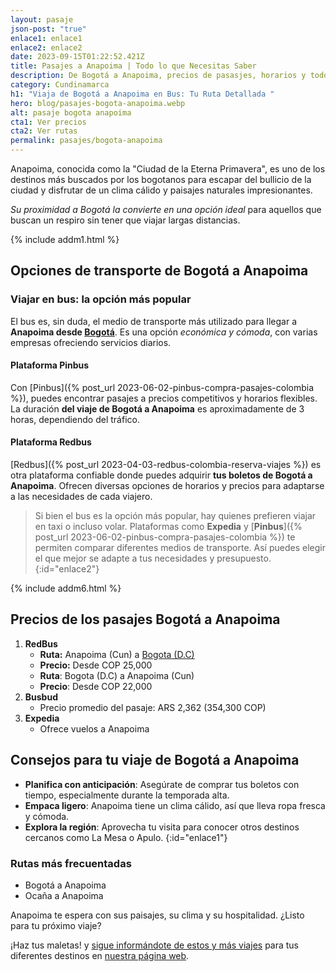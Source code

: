 ```yaml
---
layout: pasaje
json-post: "true"
enlace1: enlace1
enlace2: enlace2
date: 2023-09-15T01:22:52.421Z
title: Pasajes a Anapoima | Todo lo que Necesitas Saber
description: De Bogotá a Anapoima, precios de pasasjes, horarios y todo sobre cómo hacer que tu viaje sea lo más agradable. ¡Infórmate con nosotros!
category: Cundinamarca
h1: "Viaja de Bogotá a Anapoima en Bus: Tu Ruta Detallada "
hero: blog/pasajes-bogota-anapoima.webp
alt: pasaje bogota anapoima
cta1: Ver precios
cta2: Ver rutas
permalink: pasajes/bogota-anapoima
---
```

Anapoima, conocida como la "Ciudad de la Eterna Primavera", es uno de los destinos más buscados por los bogotanos para escapar del bullicio de la ciudad y disfrutar de un clima cálido y paisajes naturales impresionantes.

*Su proximidad a Bogotá la convierte en una opción ideal* para aquellos que buscan un respiro sin tener que viajar largas distancias.

{% include addm1.html %}

## Opciones de transporte de Bogotá a Anapoima

### Viajar en bus: la opción más popular

El bus es, sin duda, el medio de transporte más utilizado para llegar a **Anapoima desde [Bogotá]({{'terminal-sur-bogota'|relative_url}})**. Es una opción *económica y cómoda*, con varias empresas ofreciendo servicios diarios.

#### Plataforma Pinbus

Con [Pinbus]({% post_url 2023-06-02-pinbus-compra-pasajes-colombia %}), puedes encontrar pasajes a precios competitivos y horarios flexibles. La duración **del viaje de Bogotá a Anapoima** es aproximadamente de 3 horas, dependiendo del tráfico.

#### Plataforma Redbus

[Redbus]({% post_url 2023-04-03-redbus-colombia-reserva-viajes %}) es otra plataforma confiable donde puedes adquirir **tus boletos de Bogotá a Anapoima**. Ofrecen diversas opciones de horarios y precios para adaptarse a las necesidades de cada viajero.

> Si bien el bus es la opción más popular, hay quienes prefieren viajar en taxi o incluso volar. Plataformas como **Expedia** y [**Pinbus**]({% post_url 2023-06-02-pinbus-compra-pasajes-colombia %}) te permiten comparar diferentes medios de transporte. Así puedes elegir el que mejor se adapte a tus necesidades y presupuesto.
{:id="enlace2"}

{% include addm6.html %}

## Precios de los pasajes Bogotá a Anapoima

1. **RedBus**
   * **Ruta:** Anapoima (Cun) a [Bogota (D.C)]({{'terminal-de-bogota'|relative_url}})
   * **Precio:** Desde COP 25,000
   * **Ruta**: Bogota (D.C) a Anapoima (Cun)
   * **Precio**: Desde COP 22,000
2. **Busbud**
   * Precio promedio del pasaje: ARS 2,362 (354,300 COP)
3. **Expedia**
   * Ofrece vuelos a Anapoima

## Consejos para tu viaje de Bogotá a Anapoima

* **Planifica con anticipación**: Asegúrate de comprar tus boletos con tiempo, especialmente durante la temporada alta.
* **Empaca ligero**: Anapoima tiene un clima cálido, así que lleva ropa fresca y cómoda.
* **Explora la región**: Aprovecha tu visita para conocer otros destinos cercanos como La Mesa o Apulo.
{:id="enlace1"}

### Rutas más frecuentadas

* Bogotá a Anapoima
* Ocaña a Anapoima

Anapoima te espera con sus paisajes, su clima y su hospitalidad. ¿Listo para tu próximo viaje?

¡Haz tus maletas! y [sigue informándote de estos y más viajes]({{'pasajes'|relative_url}}) para tus diferentes destinos en [nuestra página web](/).
